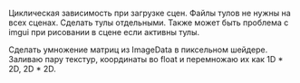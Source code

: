 Циклическая зависимость при загрузке сцен.
Файлы тулов не нужны на всех сценах.
Сделать тулы отдельными. Также может быть проблема с imgui при рисовании в 
сцене если активны тулы.

Сделать умножение матриц из ImageData в пиксельном шейдере.
Заливаю пару текстур, координаты во float и перемножаю их как 1D * 2D, 2D * 2D.

